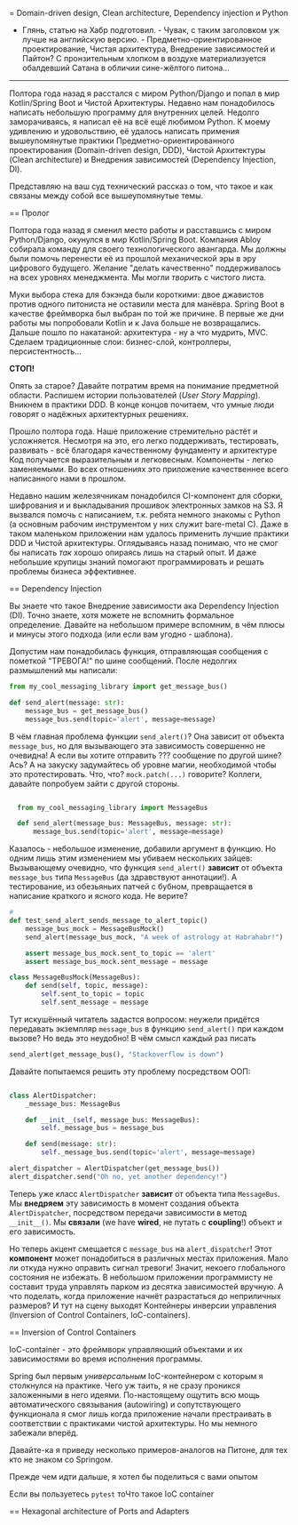 = Domain-driven design, Clean architecture, Dependency injection и Python

 - Глянь, статью на Хабр подготовил.
\- Чувак, с таким заголовком уж лучше на английскую версию.
\- Предметно-ориентированное проектирование, Чистая архитектура, Внедрение зависимостей и Пайтон?
С пронзительным хлопком в воздухе материализуется обалдевший Сатана в обличии сине-жёлтого питона...

---

Полтора года назад я расстался с миром Python/Django и попал в мир
Kotlin/Spring Boot и Чистой Архитектуры.
Недавно нам понадобилось написать небольшую программу для внутренних
целей. Недолго заморачиваясь, я написал её на всё ещё любимом
Python. К моему удивлению и удовольствию, её удалось
написать примения вышеупомянутые практики
Предметно-ориентированного проектирования (Domain-driven design, DDD),
Чистой Архитектуры (Clean architecture) и
Внедрения зависимостей (Dependency Injection, DI).

Представляю на ваш суд технический рассказ о том, что такое
и как связаны между собой все вышеупомянутые темы.


== Пролог


Полтора года назад я сменил место работы и расставшись с миром Python/Django,
окунулся в мир Kotlin/Spring Boot.
Компания Abloy собирала команду для своего технологического авангарда.
Мы должны были помочь перенести её из прошлой механической
эры в эру цифрового будущего. Желание "делать качественно" поддерживалось на
всех уровнях менеджмента. Mы могли *творить* с чистого листа.

Муки выбора стека для бэкэнда были короткими:
двое джавистов против одного питониста не оставили места для манёвра.
Spring Boot в качестве фреймворка был выбран по той же причине.
В первые же дни работы мы попробовали Kotlin и к Java больше не возвращались.
Дальше пошло по накатаной: архитектура - ну а что мудрить, MVC.
Сделаем традиционные слои: бизнес-слой, контроллеры, персистентность...

**СТОП!**

Опять за старое?
Давайте потратим время на понимание предметной области.
Распишем истории пользователей (*User Story Mapping*).
Вникнем в практики DDD.
В конце концов почитаем, что умные люди говорят о надёжных архитектурных
решениях.

Прошло полтора года. Наше приложение стремительно растёт и усложняется.
Несмотря на это, его легко поддерживать, тестировать, развивать -
всё благодаря качественному фундаменту и архитектуре
Код получается выразительным и легковесным. Компоненты - легко заменяемыми.
Во всех отношениях это приложение качественнее всего написанного
нами в прошлом.

Недавно нашим железячникам понадобился CI-компонент для сборки, шифрования и
и выкладывания прошивок электронных замков на S3.
Я вызвался помочь с написанием, т.к. ребята немного знакомы с Python
(а основным рабочим инструментом у них служит bare-metal C).
Даже в таком маленьком приложении нам удалось
применить лучшие практики DDD и Чистой архитектуры.
Оглядываясь назад понимаю, что не смог бы написать *так* хорошо
опираясь лишь на старый опыт. И даже небольшие крупицы
знаний помогают программировать и решать проблемы бизнеса эффективнее.


== Dependency Injection

Вы знаете что такое Внедрение зависимости ака Dependency Injection (DI).
Точно знаете, хотя можете не вспомнить формальное определение.
Давайте на небольшом примере вспомним, в чём плюсы и минусы этого подхода
(или если вам угодно - шаблона).

Допустим нам понадобилась функция, отправляющая сообщения с пометкой "ТРЕВОГА!"
по шине сообщений. После недолгих размышлений мы написали:

```python
from my_cool_messaging_library import get_message_bus()

def send_alert(message: str):
    message_bus = get_message_bus()
    message_bus.send(topic='alert', message=message)
```

В чём главная проблема функции `send_alert()`?
Она зависит от объекта `message_bus`, но для вызывающего эта зависимость
совершенно не очевидна! А если вы хотите отправить ??? сообщение
по другой шине? Ась? А на закуску задумайтесь об уровне магии, необходимой
чтобы это протестировать. Что, что? `mock.patch(...)` говорите?
Коллеги, давайте попробуем зайти с другой стороны.

```python

  from my_cool_messaging_library import MessageBus

  def send_alert(message_bus: MessageBus, message: str):
      message_bus.send(topic='alert', message=message)
```

Казалось - небольшое изменение, добавили аргумент в функцию.
Но одним лишь этим изменением мы убиваем нескольких зайцев:
Вызывающему очевидно, что функция `send_alert()` **зависит**
от объекта `message_bus` типа `MessageBus` (да здравствуют аннотации!).
А тестирование, из обезьяньих патчей с бубном, превращается
в написание краткого и ясного кода. Не верите?

```python
#
def test_send_alert_sends_message_to_alert_topic()
    message_bus_mock = MessageBusMock()
    send_alert(message_bus_mock, "A week of astrology at Habrahabr!")

    assert message_bus_mock.sent_to_topic == 'alert'
    assert message_bus_mock.sent_message = message

class MessageBusMock(MessageBus):
    def send(self, topic, message):
        self.sent_to_topic = topic
        self.sent_message = message
```

Тут искушённый читатель задастся вопросом: неужели
придётся передавать экземпляр `message_bus` в функцию `send_alert()`
при каждом вызове? Но ведь это неудобно! В чём смысл каждый раз
писать

```python
send_alert(get_message_bus(), "Stackoverflow is down")
```

Давайте попытаемся решить эту проблему посредством ООП:

```python

class AlertDispatcher:
    _message_bus: MessageBus

    def __init__(self, message_bus: MessageBus):
        self._message_bus = message_bus

    def send(message: str):
        self._message_bus.send(topic='alert', message=message)

alert_dispatcher = AlertDispatcher(get_message_bus())
alert_dispatcher.send("Oh no, yet another dependency!")
```

Теперь уже класс `AlertDispatcher` **зависит** от объекта типа `MessageBus`.
Мы **внедряем** эту зависимость в момент создания объекта `AlertDispatcher`,
посредством передачи зависимости в метод `__init__()`. Мы **связали**
(we have **wired**, не путать с **coupling**!) объект и его зависимость.

Но теперь акцент смещается с `message_bus` на `alert_dispatcher`!
Этот **компонент** может понадобиться в различных местах приложения.
Мало ли откуда нужно оправить сигнал тревоги!
Значит, некоего глобального состояния не избежать.
В небольшом приложении программисту не составит труда управлять
парком из десятка зависимостей вручную. A что поделать, когда
приложение начнёт разрастаться до неприличных размеров?
И тут на сцену выходят Kонтейнеры инверсии управления
(Inversion of Control Containers, IoC-containers).


== Inversion of Control Containers

IoC-container - это фреймворк управляющий объектами и их
зависимостями во время исполнения программы.

Spring был первым _универсальным_ IoC-контейнером с которым я столкнулся
на практике. Чего уж таить, я не сразу проникся заложенными в него
идеями. По-настоящему ощутить всю мощь автоматического связывания
(autowiring) и сопутствующего функционала я смог лишь когда
приложение начали престраивать в соответствии с практиками чистой архитектуры.
Но мы немного забежали вперёд.

Давайте-ка я приведу несколько примеров-аналогов на Питоне, для тех кто не знаком
со Springом.




Прежде чем идти дальше, я хотел бы поделиться с вами опытом


Если вы пользуетесь `pytest` тоЧто такое IoC container


== Hexagonal architecture of Ports and Adapters
